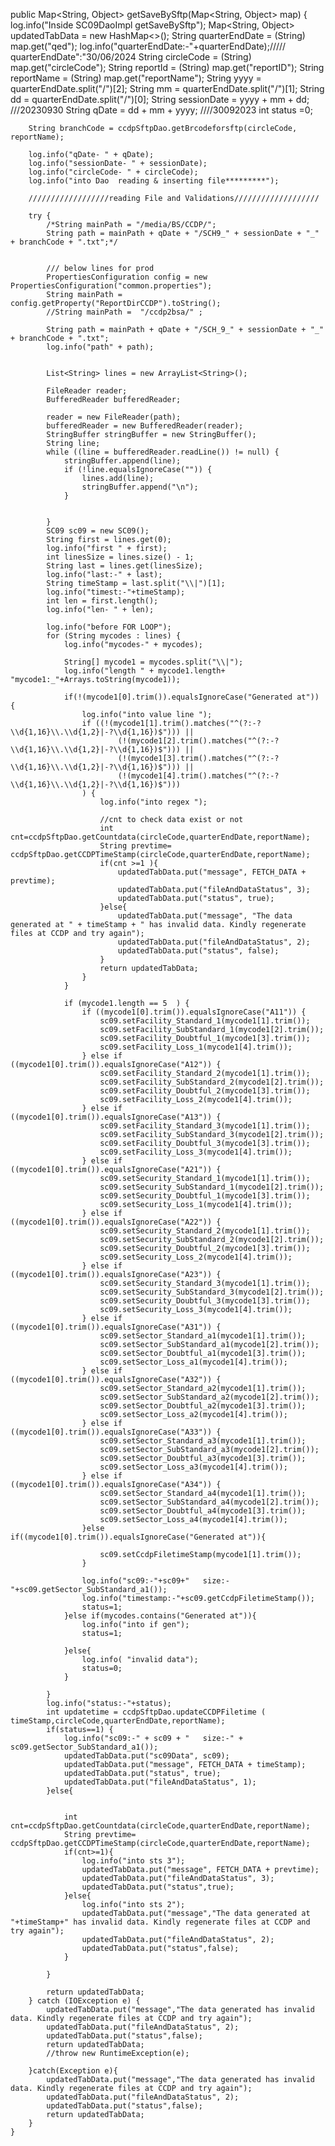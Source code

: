 public Map<String, Object> getSaveBySftp(Map<String, Object> map) {
		log.info("Inside SC09DaoImpl getSaveBySftp");
		Map<String, Object> updatedTabData = new HashMap<>();
		String quarterEndDate = (String) map.get("qed");
		log.info("quarterEndDate:-"+quarterEndDate);///// quarterEndDate":"30/06/2024
		String circleCode = (String) map.get("circleCode");
		String reportId = (String) map.get("reportID");
		String reportName = (String) map.get("reportName");
		String yyyy = quarterEndDate.split("/")[2];
		String mm = quarterEndDate.split("/")[1];
		String dd = quarterEndDate.split("/")[0];
		String sessionDate = yyyy + mm + dd;   ///20230930
		String qDate = dd + mm + yyyy;  ////30092023
		int status =0;

		String branchCode = ccdpSftpDao.getBrcodeforsftp(circleCode, reportName);

		log.info("qDate- " + qDate);
		log.info("sessionDate- " + sessionDate);
		log.info("circleCode- " + circleCode);
		log.info("into Dao  reading & inserting file*********");

		//////////////////reading File and Validations///////////////////

		try {
			/*String mainPath = "/media/BS/CCDP/";
			String path = mainPath + qDate + "/SCH9_" + sessionDate + "_" + branchCode + ".txt";*/


			/// below lines for prod
			PropertiesConfiguration config = new PropertiesConfiguration("common.properties");
			String mainPath =  config.getProperty("ReportDirCCDP").toString();
			//String mainPath =  "/ccdp2bsa/" ;

			String path = mainPath + qDate + "/SCH_9_" + sessionDate + "_" + branchCode + ".txt";
			log.info("path" + path);


			List<String> lines = new ArrayList<String>();

			FileReader reader;
			BufferedReader bufferedReader;

			reader = new FileReader(path);
			bufferedReader = new BufferedReader(reader);
			StringBuffer stringBuffer = new StringBuffer();
			String line;
			while ((line = bufferedReader.readLine()) != null) {
				stringBuffer.append(line);
				if (!line.equalsIgnoreCase("")) {
					lines.add(line);
					stringBuffer.append("\n");
				}


			}
			SC09 sc09 = new SC09();
			String first = lines.get(0);
			log.info("first " + first);
			int linesSize = lines.size() - 1;
			String last = lines.get(linesSize);
			log.info("last:-" + last);
			String timeStamp = last.split("\\|")[1];
			log.info("timest:-"+timeStamp);
			int len = first.length();
			log.info("len- " + len);
			
			log.info("before FOR LOOP");
			for (String mycodes : lines) {
				log.info("mycodes-" + mycodes);

				String[] mycode1 = mycodes.split("\\|");
				log.info("length " + mycode1.length+ "mycode1:_"+Arrays.toString(mycode1));

				if(!(mycode1[0].trim()).equalsIgnoreCase("Generated at")) {
					log.info("into value line ");
					if ((!(mycode1[1].trim().matches("^(?:-?\\d{1,16}\\.\\d{1,2}|-?\\d{1,16})$"))) ||
							(!(mycode1[2].trim().matches("^(?:-?\\d{1,16}\\.\\d{1,2}|-?\\d{1,16})$"))) ||
							(!(mycode1[3].trim().matches("^(?:-?\\d{1,16}\\.\\d{1,2}|-?\\d{1,16})$"))) ||
							(!(mycode1[4].trim().matches("^(?:-?\\d{1,16}\\.\\d{1,2}|-?\\d{1,16})$")))
					) {
						log.info("into regex ");

						//cnt to check data exist or not
						int cnt=ccdpSftpDao.getCountdata(circleCode,quarterEndDate,reportName);
						String prevtime= ccdpSftpDao.getCCDPTimeStamp(circleCode,quarterEndDate,reportName);
						if(cnt >=1 ){
							updatedTabData.put("message", FETCH_DATA + prevtime);
							updatedTabData.put("fileAndDataStatus", 3);
							updatedTabData.put("status", true);
						}else{
							updatedTabData.put("message", "The data generated at " + timeStamp + " has invalid data. Kindly regenerate files at CCDP and try again");
							updatedTabData.put("fileAndDataStatus", 2);
							updatedTabData.put("status", false);
						}
						return updatedTabData;
					}
				}

				if (mycode1.length == 5  ) {
					if ((mycode1[0].trim()).equalsIgnoreCase("A11")) {
						sc09.setFacility_Standard_1(mycode1[1].trim());
						sc09.setFacility_SubStandard_1(mycode1[2].trim());
						sc09.setFacility_Doubtful_1(mycode1[3].trim());
						sc09.setFacility_Loss_1(mycode1[4].trim());
					} else if ((mycode1[0].trim()).equalsIgnoreCase("A12")) {
						sc09.setFacility_Standard_2(mycode1[1].trim());
						sc09.setFacility_SubStandard_2(mycode1[2].trim());
						sc09.setFacility_Doubtful_2(mycode1[3].trim());
						sc09.setFacility_Loss_2(mycode1[4].trim());
					} else if ((mycode1[0].trim()).equalsIgnoreCase("A13")) {
						sc09.setFacility_Standard_3(mycode1[1].trim());
						sc09.setFacility_SubStandard_3(mycode1[2].trim());
						sc09.setFacility_Doubtful_3(mycode1[3].trim());
						sc09.setFacility_Loss_3(mycode1[4].trim());
					} else if ((mycode1[0].trim()).equalsIgnoreCase("A21")) {
						sc09.setSecurity_Standard_1(mycode1[1].trim());
						sc09.setSecurity_SubStandard_1(mycode1[2].trim());
						sc09.setSecurity_Doubtful_1(mycode1[3].trim());
						sc09.setSecurity_Loss_1(mycode1[4].trim());
					} else if ((mycode1[0].trim()).equalsIgnoreCase("A22")) {
						sc09.setSecurity_Standard_2(mycode1[1].trim());
						sc09.setSecurity_SubStandard_2(mycode1[2].trim());
						sc09.setSecurity_Doubtful_2(mycode1[3].trim());
						sc09.setSecurity_Loss_2(mycode1[4].trim());
					} else if ((mycode1[0].trim()).equalsIgnoreCase("A23")) {
						sc09.setSecurity_Standard_3(mycode1[1].trim());
						sc09.setSecurity_SubStandard_3(mycode1[2].trim());
						sc09.setSecurity_Doubtful_3(mycode1[3].trim());
						sc09.setSecurity_Loss_3(mycode1[4].trim());
					} else if ((mycode1[0].trim()).equalsIgnoreCase("A31")) {
						sc09.setSector_Standard_a1(mycode1[1].trim());
						sc09.setSector_SubStandard_a1(mycode1[2].trim());
						sc09.setSector_Doubtful_a1(mycode1[3].trim());
						sc09.setSector_Loss_a1(mycode1[4].trim());
					} else if ((mycode1[0].trim()).equalsIgnoreCase("A32")) {
						sc09.setSector_Standard_a2(mycode1[1].trim());
						sc09.setSector_SubStandard_a2(mycode1[2].trim());
						sc09.setSector_Doubtful_a2(mycode1[3].trim());
						sc09.setSector_Loss_a2(mycode1[4].trim());
					} else if ((mycode1[0].trim()).equalsIgnoreCase("A33")) {
						sc09.setSector_Standard_a3(mycode1[1].trim());
						sc09.setSector_SubStandard_a3(mycode1[2].trim());
						sc09.setSector_Doubtful_a3(mycode1[3].trim());
						sc09.setSector_Loss_a3(mycode1[4].trim());
					} else if ((mycode1[0].trim()).equalsIgnoreCase("A34")) {
						sc09.setSector_Standard_a4(mycode1[1].trim());
						sc09.setSector_SubStandard_a4(mycode1[2].trim());
						sc09.setSector_Doubtful_a4(mycode1[3].trim());
						sc09.setSector_Loss_a4(mycode1[4].trim());
					}else if((mycode1[0].trim()).equalsIgnoreCase("Generated at")){

						sc09.setCcdpFiletimeStamp(mycode1[1].trim());
					}

					log.info("sc09:-"+sc09+"   size:-"+sc09.getSector_SubStandard_a1());
					log.info("timestamp:-"+sc09.getCcdpFiletimeStamp());
					status=1;
				}else if(mycodes.contains("Generated at")){
					log.info("into if gen");
					status=1;

				}else{
					log.info( "invalid data");
					status=0;
				}

			}
			log.info("status:-"+status);
			int updatetime = ccdpSftpDao.updateCCDPFiletime ( timeStamp,circleCode,quarterEndDate,reportName);
			if(status==1) {
				log.info("sc09:-" + sc09 + "   size:-" + sc09.getSector_SubStandard_a1());
				updatedTabData.put("sc09Data", sc09);
				updatedTabData.put("message", FETCH_DATA + timeStamp);
				updatedTabData.put("status", true);
				updatedTabData.put("fileAndDataStatus", 1);
			}else{


				int cnt=ccdpSftpDao.getCountdata(circleCode,quarterEndDate,reportName);
				String prevtime= ccdpSftpDao.getCCDPTimeStamp(circleCode,quarterEndDate,reportName);
				if(cnt>=1){
					log.info("into sts 3");
					updatedTabData.put("message", FETCH_DATA + prevtime);
					updatedTabData.put("fileAndDataStatus", 3);
					updatedTabData.put("status",true);
				}else{
					log.info("into sts 2");
					updatedTabData.put("message","The data generated at "+timeStamp+" has invalid data. Kindly regenerate files at CCDP and try again");
					updatedTabData.put("fileAndDataStatus", 2);
					updatedTabData.put("status",false);
				}

			}

			return updatedTabData;
		} catch (IOException e) {
			updatedTabData.put("message","The data generated has invalid data. Kindly regenerate files at CCDP and try again");
			updatedTabData.put("fileAndDataStatus", 2);
			updatedTabData.put("status",false);
			return updatedTabData;
			//throw new RuntimeException(e);

		}catch(Exception e){
			updatedTabData.put("message","The data generated has invalid data. Kindly regenerate files at CCDP and try again");
			updatedTabData.put("fileAndDataStatus", 2);
			updatedTabData.put("status",false);
			return updatedTabData;
		}
    }
